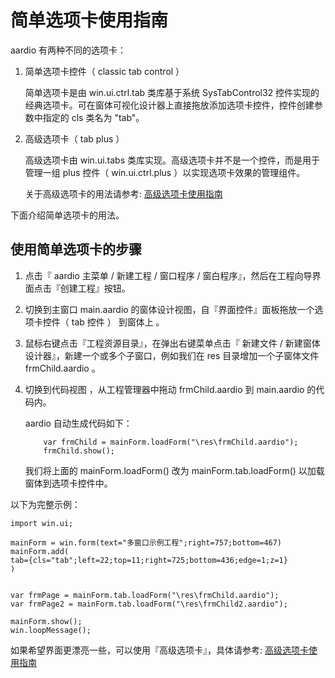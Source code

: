 # 简单选项卡使用指南

aardio 有两种不同的选项卡：

1. 简单选项卡控件（ classic tab control  ）

    简单选项卡是由 win.ui.ctrl.tab 类库基于系统 SysTabControl32 控件实现的经典选项卡。可在窗体可视化设计器上直接拖放添加选项卡控件，控件创建参数中指定的 cls 类名为 "tab"。

2. 高级选项卡（ tab plus ）

    高级选项卡由 win.ui.tabs 类库实现。高级选项卡并不是一个控件，而是用于管理一组 plus 控件（ win.ui.ctrl.plus ）以实现选项卡效果的管理组件。

    关于高级选项卡的用法请参考: [高级选项卡使用指南](../tabs/_.md)

下面介绍简单选项卡的用法。

## 使用简单选项卡的步骤
 
1. 点击『 aardio 主菜单 / 新建工程 / 窗口程序 / 窗白程序』，然后在工程向导界面点击『创建工程』按钮。  

2. 切换到主窗口 main.aardio 的窗体设计视图，自『界面控件』面板拖放一个选项卡控件（ tab 控件 ） 到窗体上 。
  
3. 鼠标右键点击『工程资源目录』，在弹出右键菜单点击『 新建文件 / 新建窗体设计器』，新建一个或多个子窗口，例如我们在 res 目录增加一个子窗体文件 frmChild.aardio 。  

4. 切换到代码视图 ，从工程管理器中拖动 frmChild.aardio 到 main.aardio 的代码内。  
   
	aardio 自动生成代码如下：  

	```aardio 
		var frmChild = mainForm.loadForm("\res\frmChild.aardio");  
		frmChild.show();   
	```
  
	我们将上面的 mainForm.loadForm() 改为 mainForm.tab.loadForm() 以加载窗体到选项卡控件中。  
  
以下为完整示例： 

```aardio
import win.ui;  

mainForm = win.form(text="多窗口示例工程";right=757;bottom=467)  
mainForm.add(  
tab={cls="tab";left=22;top=11;right=725;bottom=436;edge=1;z=1}  
)  


var frmPage = mainForm.tab.loadForm("\res\frmChild.aardio");     
var frmPage2 = mainForm.tab.loadForm("\res\frmChild2.aardio");    

mainForm.show();  
win.loopMessage();
```

如果希望界面更漂亮一些，可以使用『高级选项卡』，具体请参考: [高级选项卡使用指南](../tabs/_.md)